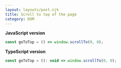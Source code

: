 ```yaml
---
layout: layouts/post.njk
title: Scroll to top of the page
category: DOM
---
```


**JavaScript version**

```js
const goToTop = () => window.scrollTo(0, 0);
```

**TypeScript version**

```js
const goToTop = (): void => window.scrollTo(0, 0);
```
